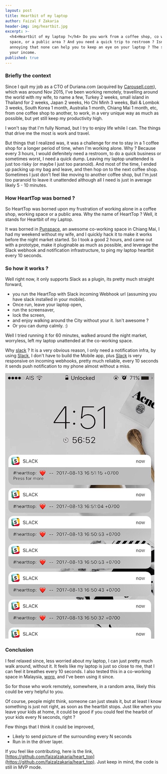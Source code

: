 ```yaml
---
layout: post
title: Heartbit of my laptop
author: Faizal F Zakaria
header-img: img/heartbit.jpg
excerpt: >-
  <h4>Heartbit of my laptop ?</h4> Do you work from a coffee shop, co working
  space, or a public area ? And you need a quick trip to restroom ? Isn't
  annoying that none can help you to keep an eye on your laptop ? The source of
  your income.
published: true
---
```


### Briefly the context

Since I quit my job as a CTO of Duriana.com (acquired by
[Carousell.com](https://carousell.com/)), which was around Nov 2015,
I've been working remotely, travelling around the world with my wife, to name a
few, Turkey 2 weeks, small island in Thailand for 2 weeks, Japan 2
weeks, Ho Chi Minh 3 weeks, Bali & Lombok 3 weeks, South Korea 1
month, Australia 1 month, Chiang Mai 1 month, etc, from one coffee shop to another, to work, in a very unique way as much as possible, but yet still keep my productivity high.

I won't say that I'm fully Nomad, but I try to enjoy life while I
can. The things that drive me the most is work and travel.

But things that I realized was, it was a challenge for me to stay in a
1 coffee shop for a longer period of time, when I'm working alone. Why
? Because every 3 hours, I would defenitely need a restroom, to do a
quick business or sometimes worst, I need a quick dump. Leaving my laptop unattended is just too risky (or
maybe I just too paranoid). And most of the time, I ended up packing
up my bag and leave, and then hop on to the next coffee shop. Sometimes I just don't feel like moving to another coffee shop, but I'm just too paranoid to leave it unattended although all I need is just in average likely 5 - 10 minutes.

### How HeartTop was borned ?

So HeartTop was borned upon my frustration of working alone in a coffee shop, working space or a public area. Why the name of HeartTop ? Well, it stands for Heartbit of my Laptop.

It was borned in [Punspace](http://www.punspace.com/), an awesome co-working space in Chiang Mai, I had my weekend without my wife, and I quickly hack it to make it works before the night market started. So I took a good 2 hours, and came out with a prototype, make it pluginable as much as possible, and leverage the Slack webhook and notification infrastructure, to ping my laptop heartbit every 10 seconds.

### So how it works ?

Well right now, it only supports Slack as a plugin, its pretty much straight forward,

- you run the HeartTop with Slack incoming Webhook url (assuming you have slack installed in your mobile).
- Once run, leave your laptop open,
- run the screensaver,
- lock the screen,
- and enjoy walking around the City without your it. Isn't awesome ?
- Or you can dump calmly. :)

Well I tried running it for 60 minutes, walked around the night market, worryless, left my laptop unattended at the co-working space.

Why [slack](https://slack.com/) ? It is a very obvious reason, I only
need a notification infra, by using [Slack](https://slack.com/), I don't have to build the Mobile app, plus [Slack](https://slack.com/) is very responsive on incoming webhooks, pretty much reliable, every 10 seconds it sends push notification to my phone almost without a miss.

![Heartbit](/img/heartbit1.jpg)

### Conclusion

I feel relaxed since, less worried about my laptop, I can just pretty
much walk around, without it. It feels like my laptop is just so close
to me, that I can feel it breathes every 10 seconds. I also tested this in a co-working space in Malaysia, [worq](https://worq.space/), and I've been using it since.

So for those who work remotely, somewhere, in a random area, likely this could be very helpful to you.

Of course, people might think, someone can just steals it, but at
least I know something is just not right, as soon as the heartbit stops. Just like when you leave your kids at home, it could be good if you could feel the hearbit of your kids every N seconds, right ?

Few things that I think it could be improved,

- Likely to send picture of the surrounding every N seconds
- Run in in the driver layer.

If you feel like contributing, here is the link, [https://github.com/faizalzakaria/heart_top](https://github.com/faizalzakaria/heart_top). Just keep in mind, the code is still in MVP mode.
